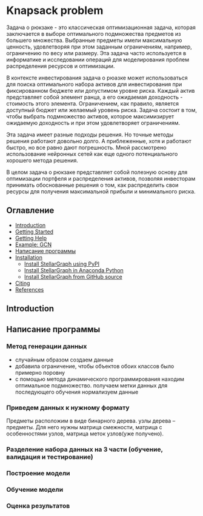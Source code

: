 # Knapsack problem
Задача о рюкзаке - это классическая оптимизационная задача, которая заключается в выборе оптимального подмножества предметов из большего множества. Выбранные предметы имели максимальную ценность, удовлетворяя при этом заданным ограничениям, например, ограничению по весу или размеру. Эта задача часто используется в информатике и исследовании операций для моделирования проблем распределения ресурсов и оптимизации.

В контексте инвестирования задача о рюазке может использоваться для поиска оптимального набора активов для инвестирования при фиксированном бюджете или допустимом уровне риска. Каждый актив представляет собой элемент ранца, а его ожидаемая доходность - стоимость этого элемента. Ограничением, как правило, является доступный бюджет или желаемый уровень риска. Задача состоит в том, чтобы выбрать подмножество активов, которое максимизирует ожидаемую доходность и при этом удовлетворяет ограничениям.

Эта задача имеет разные подходы решения. Но точные методы решения работают довольно долго. А приблеженные, хотя и работают быстро, но все равно дают погрешность. Мной  рассмотрено использование нейронных сетей как еще одного потенциального хорошего метода решения.  

В целом задача о рюкзаке представляет собой полезную основу для оптимизации портфеля и распределения активов, позволяя инвесторам принимать обоснованные решения о том, как распределить свои ресурсы для получения максимальной прибыли и минимального риска.

## Оглавление
   * [Introduction](#introduction)
   * [Getting Started](#getting-started)
   * [Getting Help](#getting-help)
   * [Example: GCN](#example-gcn)
   * [Написание программы](#Написание-программы)
   * [Installation](#installation)
       * [Install StellarGraph using PyPI](#install-stellargraph-using-pypi)
       * [Install StellarGraph in Anaconda Python](#install-stellargraph-in-anaconda-python)
       * [Install StellarGraph from GitHub source](#install-stellargraph-from-github-source)
   * [Citing](#citing)
   * [References](#references)

## Introduction

## Написание программы
### Метод генерации данных
- случайным образом создаем данные
- добавила ограничение, чтобы объектов обоих классов было примерно поровну
- с помощью метода динамического программирования находим оптимальное подмножество. получаем метки данных для последующего обучения
нормализуем данные
### Приведем данных к нужному формату
Предметы расположим в виде бинарного дерева. узлы дерева – предметы. Для него нужны матрица смежности, матрица с особенностями узлов, матрица меток узлов(уже получено).

### Разделение набора данных на 3 части (обучение, валидация и тестирование)

### Построение модели

### Обучение модели

### Оценка результатов
